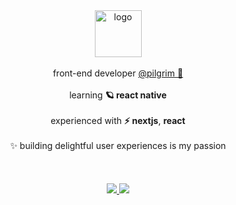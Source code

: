 
<div align="center">
  <a href="#">
    <img src="https://user-images.githubusercontent.com/48724782/212789495-13fe5737-0fdb-4d95-b3c7-71ddcf48c7d2.png" alt="logo" width=75 />
  </a>
</div>

<br />

<div align="center">
  front-end developer <a href="https://www.linkedin.com/in/filipeveronezi/">@pilgrim 🧡</a>
</div>

<br />

<div align="center">
  learning <strong>🪐 react native</strong>
</div>

<br />

<div align="center">
  experienced with <strong>⚡ nextjs</strong>, <strong>react</strong>
</div>

<br />

<div align="center">
  ✨ building delightful user experiences is my passion
</div>

<br />
<br />
<br />

<div align="center">
  <a href="https://www.linkedin.com/in/filipeveronezi/">
    <img src="https://img.shields.io/badge/linkedin-000000.svg?style=for-the-badge&logo=linkedin&logoColor=white" />
  </a>
  <a href="mailto:filipeseidi@hotmail.com">
    <img src="https://img.shields.io/badge/email-000000.svg?style=for-the-badge&logo=mail.ru&logoColor=white" />
  </a>
</div>
